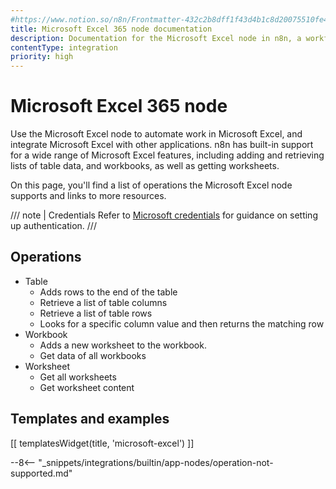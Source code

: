 ```yaml
---
#https://www.notion.so/n8n/Frontmatter-432c2b8dff1f43d4b1c8d20075510fe4
title: Microsoft Excel 365 node documentation
description: Documentation for the Microsoft Excel node in n8n, a workflow automation platform. Includes details of operations and configuration, and links to examples and credentials information.
contentType: integration
priority: high
---
```


# Microsoft Excel 365 node

Use the Microsoft Excel node to automate work in Microsoft Excel, and integrate Microsoft Excel with other applications. n8n has built-in support for a wide range of Microsoft Excel features, including adding and retrieving lists of table data, and workbooks, as well as getting worksheets. 

On this page, you'll find a list of operations the Microsoft Excel node supports and links to more resources.

/// note | Credentials
Refer to [Microsoft credentials](/integrations/builtin/credentials/microsoft/) for guidance on setting up authentication.
///

## Operations

* Table
    * Adds rows to the end of the table
    * Retrieve a list of table columns
    * Retrieve a list of table rows
    * Looks for a specific column value and then returns the matching row
* Workbook
    * Adds a new worksheet to the workbook.
    * Get data of all workbooks
* Worksheet
    * Get all worksheets
    * Get worksheet content

## Templates and examples

<!-- see https://www.notion.so/n8n/Pull-in-templates-for-the-integrations-pages-37c716837b804d30a33b47475f6e3780 -->
[[ templatesWidget(title, 'microsoft-excel') ]]

--8<-- "_snippets/integrations/builtin/app-nodes/operation-not-supported.md"
